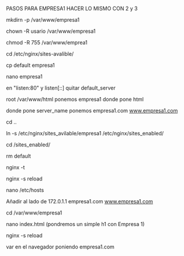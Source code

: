 PASOS PARA EMPRESA1 HACER LO MISMO CON 2 y 3 

mkdirn -p /var/www/empresa1

chown -R usario /var/www/empresa1 

chmod -R 755 /var/www/emprea1

cd /etc/nginx/sites-avalible/

cp default empresa1

nano empresa1

en "listen:80" y listen[::] quitar default_server

root /var/www/html ponemos empresa1 donde pone html

donde pone server_name ponemos empresa1.com www.empresa1.com

cd ..

ln -s /etc/nginx/sites_avilable/empresa1 /etc/nginx/sites_enabled/

cd /sites_enabled/

rm default

nginx -t

nginx -s reload

nano /etc/hosts

Añadir al lado de 172.0.1.1 empresa1.com www.empresa1.com

cd /var/www/empresa1

nano index.html (pondremos un simple h1 con Empresa 1)

nginx -s reload

var en el navegador poniendo empresa1.com
